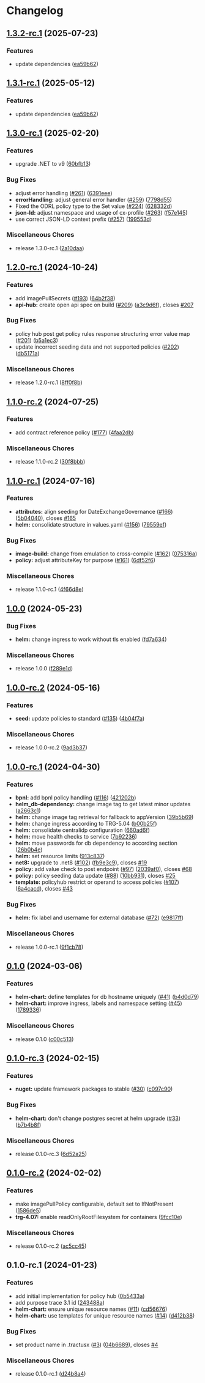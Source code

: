 # Changelog

## [1.3.2-rc.1](https://github.com/eclipse-tractusx/policy-hub/compare/v1.3.1-rc.1...v1.3.2-rc.1) (2025-07-23)


### Features

* update dependencies ([ea59b62](https://github.com/eclipse-tractusx/policy-hub/commit/ea59b628b09b540647915d7c5b947a540afd7da7))

## [1.3.1-rc.1](https://github.com/eclipse-tractusx/policy-hub/compare/v1.3.0-rc.1...v1.3.1-rc.1) (2025-05-12)


### Features

* update dependencies ([ea59b62](https://github.com/eclipse-tractusx/policy-hub/commit/ea59b628b09b540647915d7c5b947a540afd7da7))


## [1.3.0-rc.1](https://github.com/eclipse-tractusx/policy-hub/compare/v1.2.0...v1.3.0-rc.1) (2025-02-20)


### Features

* upgrade .NET to v9 ([60bfb13](https://github.com/eclipse-tractusx/policy-hub/commit/60bfb13daa550ef19337e96d628f15c68ccfd533))


### Bug Fixes

* adjust error handling ([#261](https://github.com/eclipse-tractusx/policy-hub/issues/261)) ([6391eee](https://github.com/eclipse-tractusx/policy-hub/commit/6391eeed236020299b6342f34e9b1ec088759fd5))
* **errorHandling:** adjust general error handler ([#259](https://github.com/eclipse-tractusx/policy-hub/issues/259)) ([7798d55](https://github.com/eclipse-tractusx/policy-hub/commit/7798d553f920a381188ed5a2ffabfc5a5bdeacb9))
* Fixed the ODRL policy type to the Set value ([#224](https://github.com/eclipse-tractusx/policy-hub/issues/224)) ([628332d](https://github.com/eclipse-tractusx/policy-hub/commit/628332d331416aa3c88e7c5bee33efaabb75efe0))
* **json-ld:** adjust namespace and usage of cx-profile ([#263](https://github.com/eclipse-tractusx/policy-hub/issues/263)) ([f57e145](https://github.com/eclipse-tractusx/policy-hub/commit/f57e1455a29b474ee38a44ef25695548c983ee7c))
* use correct JSON-LD context prefix ([#257](https://github.com/eclipse-tractusx/policy-hub/issues/257)) ([199553d](https://github.com/eclipse-tractusx/policy-hub/commit/199553dc7dd2b0ca429e87514081ebd7e1f8fa8b))


### Miscellaneous Chores

* release 1.3.0-rc.1 ([2a10daa](https://github.com/eclipse-tractusx/policy-hub/commit/2a10daaa5727557543ad1ec737173eeab60b2820))

## [1.2.0-rc.1](https://github.com/eclipse-tractusx/policy-hub/compare/v1.1.0-rc.2...v1.2.0-rc.1) (2024-10-24)


### Features

* add imagePullSecrets ([#193](https://github.com/eclipse-tractusx/policy-hub/issues/193)) ([64b2f38](https://github.com/eclipse-tractusx/policy-hub/commit/64b2f380c22b9cdfabda393327a50cf4ace1e579))
* **api-hub:** create open api spec on build ([#209](https://github.com/eclipse-tractusx/policy-hub/issues/209)) ([a3c9d6f](https://github.com/eclipse-tractusx/policy-hub/commit/a3c9d6f121e49b4f02999229b51e4fd1d4772bbc)), closes [#207](https://github.com/eclipse-tractusx/policy-hub/issues/207)


### Bug Fixes

* policy hub  post get policy rules response structuring error value map ([#201](https://github.com/eclipse-tractusx/policy-hub/issues/201)) ([b5a1ec3](https://github.com/eclipse-tractusx/policy-hub/commit/b5a1ec3a09a8c7f2325f4f159aa89ca8429e6d2a))
* update incorrect seeding data and not supported policies ([#202](https://github.com/eclipse-tractusx/policy-hub/issues/202)) ([db5171a](https://github.com/eclipse-tractusx/policy-hub/commit/db5171a65f47ec71ebceac479121391d753cc500))


### Miscellaneous Chores

* release 1.2.0-rc.1 ([8ff0f8b](https://github.com/eclipse-tractusx/policy-hub/commit/8ff0f8bd3b430f4b7c970c3b843100f5abd85869))

## [1.1.0-rc.2](https://github.com/eclipse-tractusx/policy-hub/compare/v1.1.0-rc.1...v1.1.0-rc.2) (2024-07-25)


### Features

* add contract reference policy ([#177](https://github.com/eclipse-tractusx/policy-hub/issues/177)) ([4faa2db](https://github.com/eclipse-tractusx/policy-hub/commit/4faa2db2f0e0286effd0714b7f9be7e8b3aff812))


### Miscellaneous Chores

* release 1.1.0-rc.2 ([30f8bbb](https://github.com/eclipse-tractusx/policy-hub/commit/30f8bbb013efcb6ce4f7c03843f2f033581cb295))

## [1.1.0-rc.1](https://github.com/eclipse-tractusx/policy-hub/compare/v1.0.0...v1.1.0-rc.1) (2024-07-16)


### Features

* **attributes:** align seeding for DateExchangeGovernance ([#166](https://github.com/eclipse-tractusx/policy-hub/issues/166)) ([5b04040](https://github.com/eclipse-tractusx/policy-hub/commit/5b04040da08671344a98ce3d37d086f3874055b1)), closes [#165](https://github.com/eclipse-tractusx/policy-hub/issues/165)
* **helm:** consolidate structure in values.yaml ([#156](https://github.com/eclipse-tractusx/policy-hub/issues/156)) ([79559ef](https://github.com/eclipse-tractusx/policy-hub/commit/79559efa0f4ba13c50e51ac427a54abbbfcdd271))


### Bug Fixes

* **image-build:** change from emulation to cross-compile ([#162](https://github.com/eclipse-tractusx/policy-hub/issues/162)) ([075316a](https://github.com/eclipse-tractusx/policy-hub/commit/075316ab0ac4337982273ce50d9a44382e40b496))
* **policy:** adjust attributeKey for purpose ([#161](https://github.com/eclipse-tractusx/policy-hub/issues/161)) ([6df52f6](https://github.com/eclipse-tractusx/policy-hub/commit/6df52f6f7a78b7378801aa95c6b46655e94832da))


### Miscellaneous Chores

* release 1.1.0-rc.1 ([4f66d8e](https://github.com/eclipse-tractusx/policy-hub/commit/4f66d8e602e50553fb46bb5bfb0f544daa324f59))

## [1.0.0](https://github.com/eclipse-tractusx/policy-hub/compare/v1.0.0-rc.2...v1.0.0) (2024-05-23)


### Bug Fixes

* **helm:** change ingress to work without tls enabled ([fd7a634](https://github.com/eclipse-tractusx/policy-hub/commit/fd7a634125d2f3ae9313f541ffec0c352059c535))


### Miscellaneous Chores

* release 1.0.0 ([f289e1d](https://github.com/eclipse-tractusx/policy-hub/commit/f289e1d20ba8adee5e98de3b089188c8eae39e4d))

## [1.0.0-rc.2](https://github.com/eclipse-tractusx/policy-hub/compare/v1.0.0-rc.1...v1.0.0-rc.2) (2024-05-16)


### Features

* **seed:** update policies to standard ([#135](https://github.com/eclipse-tractusx/policy-hub/issues/135)) ([4b04f7a](https://github.com/eclipse-tractusx/policy-hub/commit/4b04f7a60da6a5039a46bd7daf7f3a6c2b86c89b))


### Miscellaneous Chores

* release 1.0.0-rc.2 ([9ad3b37](https://github.com/eclipse-tractusx/policy-hub/commit/9ad3b3713236395e063e148bd51892f02a69ab3f))

## [1.0.0-rc.1](https://github.com/eclipse-tractusx/policy-hub/compare/v0.1.0...v1.0.0-rc.1) (2024-04-30)


### Features

* **bpnl:** add bpnl policy handling ([#116](https://github.com/eclipse-tractusx/policy-hub/issues/116)) ([421202b](https://github.com/eclipse-tractusx/policy-hub/commit/421202b80a8916a0747c39135905eea0479a2540))
* **helm_db-dependency:** change image tag to get latest minor updates ([a2663c1](https://github.com/eclipse-tractusx/policy-hub/commit/a2663c16e260eb33dd969c36d15a1ea77821efd6))
* **helm:** change image tag retrieval for fallback to appVersion ([39b5b69](https://github.com/eclipse-tractusx/policy-hub/commit/39b5b6953c0a3c72f10c66ecc71b097144ac02ae))
* **helm:** change ingress according to TRG-5.04 ([b00b25f](https://github.com/eclipse-tractusx/policy-hub/commit/b00b25f1cd684bddbaf2461c1405db3321a929d8))
* **helm:** consolidate centralidp configuration ([660ad6f](https://github.com/eclipse-tractusx/policy-hub/commit/660ad6faec42d14a9e5d2f139a6a0488506fb06c))
* **helm:** move health checks to service ([7b92236](https://github.com/eclipse-tractusx/policy-hub/commit/7b9223693fe7a65a33d01fd25ee7c51fa2f788a5))
* **helm:** move passwords for db dependency to according section ([26b0b4e](https://github.com/eclipse-tractusx/policy-hub/commit/26b0b4e688742f59ead334253a19d9715d04729d))
* **helm:** set resource limits ([913c837](https://github.com/eclipse-tractusx/policy-hub/commit/913c837a6750eca2362a6197f67cf60e7a9e1e70))
* **net8:** upgrade to .net8 ([#102](https://github.com/eclipse-tractusx/policy-hub/issues/102)) ([fb9e3c9](https://github.com/eclipse-tractusx/policy-hub/commit/fb9e3c944bbee02f5800ab99095ffb439bc91dd3)), closes [#19](https://github.com/eclipse-tractusx/policy-hub/issues/19)
* **policy:** add value check to post endpoint ([#97](https://github.com/eclipse-tractusx/policy-hub/issues/97)) ([2039af0](https://github.com/eclipse-tractusx/policy-hub/commit/2039af081fe41add04518a0932948e989967dbac)), closes [#68](https://github.com/eclipse-tractusx/policy-hub/issues/68)
* **policy:** policy seeding data update ([#88](https://github.com/eclipse-tractusx/policy-hub/issues/88)) ([10bb931](https://github.com/eclipse-tractusx/policy-hub/commit/10bb931387e93260d84bdacf59f1fcd77b76e169)), closes [#25](https://github.com/eclipse-tractusx/policy-hub/issues/25)
* **template:** policyhub restrict or operand to access policies ([#107](https://github.com/eclipse-tractusx/policy-hub/issues/107)) ([6a4cacd](https://github.com/eclipse-tractusx/policy-hub/commit/6a4cacd607325fecf08ce567c13b2d3bacd2e636)), closes [#43](https://github.com/eclipse-tractusx/policy-hub/issues/43)


### Bug Fixes

* **helm:** fix label and username for external database ([#72](https://github.com/eclipse-tractusx/policy-hub/issues/72)) ([e9817ff](https://github.com/eclipse-tractusx/policy-hub/commit/e9817ffd1d38db9525338e965248f7375a592857))


### Miscellaneous Chores

* release 1.0.0-rc.1 ([9f1cb78](https://github.com/eclipse-tractusx/policy-hub/commit/9f1cb78344b742bf7a834369d99720a6ff5eeaff))

## [0.1.0](https://github.com/eclipse-tractusx/policy-hub/compare/v0.1.0-rc.3...v0.1.0) (2024-03-06)


### Features

* **helm-chart:** define templates for db hostname uniquely ([#41](https://github.com/eclipse-tractusx/policy-hub/issues/41)) ([b4d0d79](https://github.com/eclipse-tractusx/policy-hub/commit/b4d0d79feca3ff0238d22f1f8ba9b8addb461023))
* **helm-chart:** improve ingress, labels and namespace setting ([#45](https://github.com/eclipse-tractusx/policy-hub/issues/45)) ([1789336](https://github.com/eclipse-tractusx/policy-hub/commit/178933624765f7849b2253d24076e58dbac49224))

### Miscellaneous Chores

* release 0.1.0 ([c00c513](https://github.com/eclipse-tractusx/policy-hub/commit/c00c513e7a614245805ca55b63bc76d4eb35b055))

## [0.1.0-rc.3](https://github.com/eclipse-tractusx/policy-hub/compare/v0.1.0-rc.2...v0.1.0-rc.3) (2024-02-15)


### Features

* **nuget:** update framework packages to stable ([#30](https://github.com/eclipse-tractusx/policy-hub/issues/30)) ([c097c90](https://github.com/eclipse-tractusx/policy-hub/commit/c097c905b8280a65065dffa6524d0dd4bda7d0be))

### Bug Fixes

* **helm-chart:** don't change postgres secret at helm upgrade ([#33](https://github.com/eclipse-tractusx/policy-hub/issues/33)) ([b7b4b8f](https://github.com/eclipse-tractusx/policy-hub/commit/b7b4b8fbff2286a4cf12c3783d6f9bff05cf717b))

### Miscellaneous Chores

* release 0.1.0-rc.3 ([6d52a25](https://github.com/eclipse-tractusx/policy-hub/commit/6d52a25d6effcf1f9753249d1f45fa24e0e43208))

## [0.1.0-rc.2](https://github.com/eclipse-tractusx/policy-hub/compare/v0.1.0-rc.1...v0.1.0-rc.2) (2024-02-02)


### Features

* make imagePullPolicy configurable, default set to IfNotPresent ([1586de5](https://github.com/eclipse-tractusx/policy-hub/commit/1586de5d6322a92db28dc2f1e3457091087b965c))
* **trg-4.07:** enable readOnlyRootFilesystem for containers ([9fcc10e](https://github.com/eclipse-tractusx/policy-hub/commit/9fcc10ec743ea3cbeb5a3026e7161789ceee7339))


### Miscellaneous Chores

* release 0.1.0-rc.2 ([ac5cc45](https://github.com/eclipse-tractusx/policy-hub/commit/ac5cc45df8c73556d636b9a18adbf3cda2d39f27))

## 0.1.0-rc.1 (2024-01-23)


### Features

* add initial implementation for policy hub ([0b5433a](https://github.com/eclipse-tractusx/policy-hub/commit/0b5433a989e34a4fce9b12ac0f7ef3a09b2a86d4))
* add purpose trace 3.1 id ([243488a](https://github.com/eclipse-tractusx/policy-hub/commit/243488aece1731481a5aebd67f2b8de961987cbd))
* **helm-chart:** ensure unique resource names ([#11](https://github.com/eclipse-tractusx/policy-hub/issues/11)) ([cd56676](https://github.com/eclipse-tractusx/policy-hub/commit/cd56676f49073a032d0905d5dcb637898d983ec2))
* **helm-chart:** use templates for unique resource names ([#14](https://github.com/eclipse-tractusx/policy-hub/issues/14)) ([d412b38](https://github.com/eclipse-tractusx/policy-hub/commit/d412b389fd45e2aec2e8db20dc64d70f41a2d563))


### Bug Fixes

* set product name in .tractusx ([#3](https://github.com/eclipse-tractusx/policy-hub/issues/3)) ([04b6689](https://github.com/eclipse-tractusx/policy-hub/commit/04b668933812737a691d118662ccdd349a14909b)), closes [#4](https://github.com/eclipse-tractusx/policy-hub/issues/4)


### Miscellaneous Chores

* release 0.1.0-rc.1 ([d24b8a4](https://github.com/eclipse-tractusx/policy-hub/commit/d24b8a426a151addc31b52806e4e4c8a0270741a))
